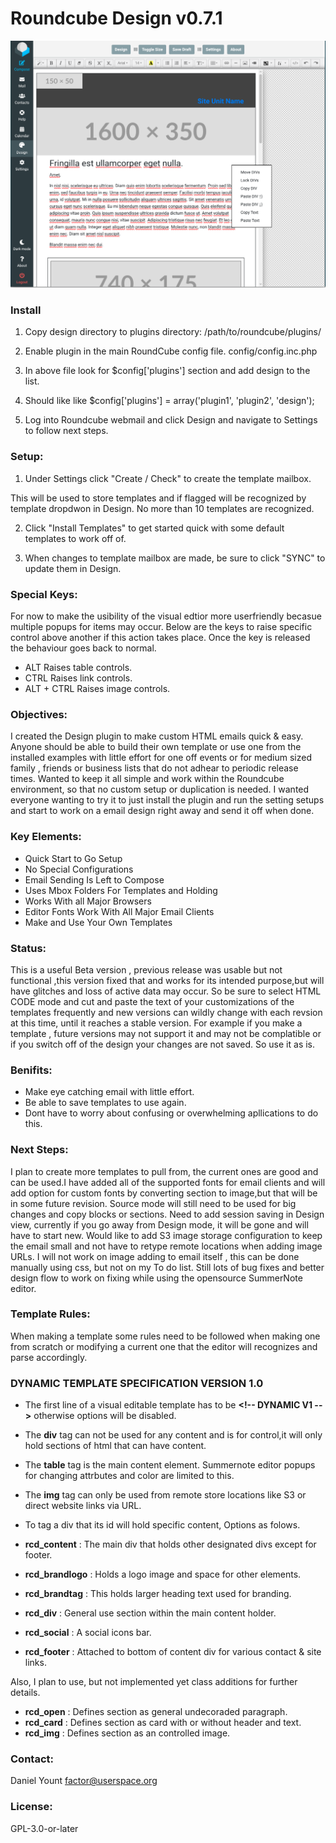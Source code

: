 # Roundcube Design v0.7.1

![RoundCube Design View ](/images/RCdesign071.png "In design mode.")

### Install 

1. Copy design directory to plugins directory: /path/to/roundcube/plugins/

2. Enable plugin in the main RoundCube config file. config/config.inc.php

3. In above file look for $config['plugins'] section and add design to the list.

4. Should like like $config['plugins'] = array('plugin1', 'plugin2', 'design');

5. Log into Roundcube webmail and click Design and navigate to Settings to follow next steps.

### Setup: 
1. Under Settings click "Create / Check" to create the template mailbox.

This will be used to store templates and if flagged will be recognized by
template dropdwon in Design. No more than 10 templates are recognized.

2. Click "Install Templates" to get started quick with some default
templates to work off of.

3.  When changes to template mailbox are made, be sure to click "SYNC"
to update them in Design.


### Special Keys:
 For now to make the usibility of the visual edtior more userfriendly becasue multiple popups for items may occur. Below are the keys to raise specific control above another if this action takes place. Once the key is released the behaviour goes back to normal.

* ALT Raises table controls.
* CTRL Raises link controls.
* ALT + CTRL Raises image controls.

### Objectives: 
 I created the Design plugin to make custom HTML emails quick & easy. Anyone should be able to build their own template or use one from the installed examples with little effort for one off events or for medium sized family , friends or business lists that do not adhear to periodic release times. Wanted to keep it all simple and work within the Roundcube environment, so that no custom setup or duplication is needed. I wanted everyone wanting to try it to just install the plugin and run the setting setups and start to work on a email design right away and send it off when done.


### Key Elements: 
* Quick Start to Go Setup
* No Special Configurations
* Email Sending Is Left to Compose
* Uses Mbox Folders For Templates and Holding
* Works With all Major Browsers
* Editor Fonts Work With All Major Email Clients
* Make and Use Your Own Templates

### Status:
 This is a useful Beta version , previous release was usable but not functional ,this version fixed that and works for its intended purpose,but will have glitches and loss of active data may occur. So be sure to select HTML CODE mode and cut and paste the text of your customizations of the templates frequently and new versions can wildly change with each revsion at this time, until it reaches a stable version. For example if you make a template , future versions may not support it and may not be complatible or if you switch off of the design your changes are not saved. So use it as is.

### Benifits: 
* Make eye catching email with little effort.
* Be able to save templates to use again.
* Dont have to worry about confusing or overwhelming apllications to do this.

### Next Steps: 
 I plan to create more templates to pull from, the current ones are good and can be used.I have added all of the supported fonts for email clients and will add option for custom fonts by converting section to image,but that will be in some future revision. Source mode will still need to be used for big changes and copy blocks or sections. Need to add session saving in Design view, currently if you go away from Design mode, it will be gone and will have to start new. Would like to add S3 image storage configuration to keep the email small and not have to retype remote locations when adding image URLs. I will not work on image adding to email itself , this can be done manually using css, but not on my To do list. Still lots of bug fixes and better design flow to work on fixing while using the opensource SummerNote editor.


### Template Rules:
 When making a template some rules need to be followed when making one from scratch or modifying a current one that the editor will recognizes and parse accordingly.

### DYNAMIC TEMPLATE SPECIFICATION VERSION 1.0
* The first line of a visual editable template has to be **&lt;!-- DYNAMIC V1 --&gt;** otherwise options will be disabled.
* The **div** tag can not be used for any content and is for control,it will only hold sections of html that can have content.
* The **table** tag is the main content element. Summernote editor popups for changing attrbutes and color are limited to this.
* The **img** tag can only be used from remote store locations like S3 or direct website links via URL.
* To tag a div that its id will hold specific content, Options as folows.

* **rcd_content** : The main div that holds other designated divs except for footer.
* **rcd_brandlogo** : Holds a logo image and space for other elements.
* **rcd_brandtag** : This holds larger heading text used for branding.
* **rcd_div** : General use section within the main content holder.
* **rcd_social** : A social icons bar.
* **rcd_footer** : Attached to bottom of content div for various contact & site links.

Also, I plan to use, but not implemented yet class additions for further details.

* **rcd_open** : Defines section as general undecoraded paragraph.
* **rcd_card** : Defines section as card with or without header and text.
* **rcd_img** : Defines section as an controlled image.

### Contact:   
Daniel Yount
factor@userspace.org

### License: 
GPL-3.0-or-later


